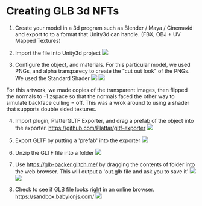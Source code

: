 # Creating GLB 3d NFTs

1. Create your model in a 3d program such as Blender / Maya / Cinema4d and export to to a format that Unity3d can handle. (FBX, OBJ + UV Mapped Textures)


2. Import the file into Unity3d project
![](https://i.imgur.com/qja4N7M.png)


3. Configure the object, and materials. For this particular model, we used PNGs, and alpha transparecy to create the "cut out look" of the PNGs. We used the Standard Shader
![](https://i.imgur.com/n8tpp11.png)
![](https://i.imgur.com/SdURSUK.png)

For this artwork, we made copies of the transparent images, then flipped the normals to -1 zspace so that the normals faced the other way to simulate backface culling = off. This was a wrok around to using a shader that supports double sided textures.


4. Import plugin, PlatterGLTF Exporter, and drag a prefab of the object into the exporter. https://github.com/Plattar/gltf-exporter
![](https://i.imgur.com/22GbwDE.png)


5. Export GLTF by putting a 'prefab' into the exporter
![](https://i.imgur.com/7EnQL0X.png)

6. Unzip the GLTF file into a folder
![](https://i.imgur.com/qTbDWsi.png)

7. Use https://glb-packer.glitch.me/ by dragging the contents of folder into the web browser. This will output a 'out.glb file and ask you to save it'
![](https://i.imgur.com/2Oj5MCa.png)
![](https://i.imgur.com/5MxtHy0.png)


8. Check to see if GLB file looks right in an online browser.
https://sandbox.babylonjs.com/
![](https://i.imgur.com/ZiunZom.png)
